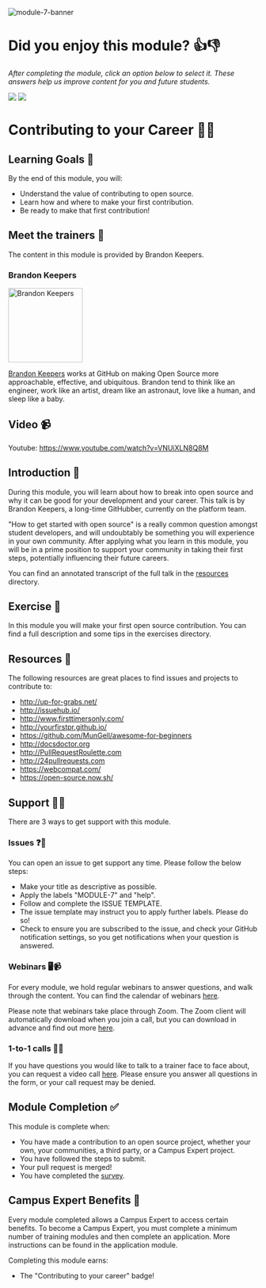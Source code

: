 ![module-7-banner](https://user-images.githubusercontent.com/1790822/28998943-35f6ce92-7a05-11e7-834d-25158f31b3da.png)

# Did you enjoy this module? 👍👎
_After completing the module, click an option below to select it. These answers help us improve content for you and future students._  

[![](https://m131jyck4m.execute-api.us-west-2.amazonaws.com/prod/poll/01BQ93FTHCJ1YXWAZVSA3N1890/I%20enjoyed%20this%20module)](https://m131jyck4m.execute-api.us-west-2.amazonaws.com/prod/poll/01BQ93FTHCJ1YXWAZVSA3N1890/I%20enjoyed%20this%20module/vote)
[![](https://m131jyck4m.execute-api.us-west-2.amazonaws.com/prod/poll/01BQ93FTHCJ1YXWAZVSA3N1890/I%20did%20not%20enjoy%20this%20module)](https://m131jyck4m.execute-api.us-west-2.amazonaws.com/prod/poll/01BQ93FTHCJ1YXWAZVSA3N1890/I%20did%20not%20enjoy%20this%20module/vote)

# Contributing to your Career 💼🆙

## Learning Goals 🥅

By the end of this module, you will:
- Understand the value of contributing to open source.
- Learn how and where to make your first contribution.
- Be ready to make that first contribution!

## Meet the trainers 🍎

The content in this module is provided by Brandon Keepers.

### Brandon Keepers
<img src="https://github.com/bkeepers.png" href="https://github.com/bkeepers" title="Brandon Keepers" width="150"></img>

[Brandon Keepers](https://opensoul.org) works at GitHub on making Open Source more approachable, effective, and ubiquitous. Brandon tend to think like an engineer, work like an artist, dream like an astronaut, love like a human, and sleep like a baby.

## Video 📹

Youtube: https://www.youtube.com/watch?v=VNUiXLN8Q8M

## Introduction 👋

During this module, you will learn about how to break into open source and why it can be good for your development and your career. This talk is by Brandon Keepers, a long-time GitHubber, currently on the platform team.

"How to get started with open source" is a really common question amongst student developers, and will undoubtably be something you will experience in your own community. After applying what you learn in this module, you will be in a prime position to support your community in taking their first steps, potentially influencing their future careers.

You can find an annotated transcript of the full talk in the [resources](resources/) directory.

## Exercise 📝

In this module you will make your first open source contribution. You can find a full description and some tips in the exercises directory.

## Resources 📖

The following resources are great places to find issues and projects to contribute to:
- http://up-for-grabs.net/
- http://issuehub.io/
- http://www.firsttimersonly.com/
- http://yourfirstpr.github.io/
- https://github.com/MunGell/awesome-for-beginners
- http://docsdoctor.org
- http://PullRequestRoulette.com
- http://24pullrequests.com
- https://webcompat.com/
- https://open-source.now.sh/

## Support 🙋🏿

There are 3 ways to get support with this module.

### Issues ❓💬

You can open an issue to get support any time. Please follow the below steps:
- Make your title as descriptive as possible.
- Apply the labels "MODULE-7" and "help".
- Follow and complete the ISSUE TEMPLATE.
- The issue template may instruct you to apply further labels. Please do so!
- Check to ensure you are subscribed to the issue, and check your GitHub notification settings, so you get notifications when your question is answered.

### Webinars 🖥📹

For every module, we hold regular webinars to answer questions, and walk through the content.
You can find the calendar of webinars [here](https://calendar.google.com/calendar/ical/github.com_ei82gchda2egevr7aukq6uj1f0%40group.calendar.google.com/public/basic.ics).  

Please note that webinars take place through Zoom. The Zoom client will automatically download when you join a call, but you can download in advance and find out more [here](https://zoom.us/download).

### 1-to-1 calls 💖📞

If you have questions you would like to talk to a trainer face to face about, you can request a video call [here](https://calendly.com/joenash/campus-experts-support). Please ensure you answer all questions in the form, or your call request may be denied.

## Module Completion ✅

This module is complete when:
- You have made a contribution to an open source project, whether your own, your communities, a third party, or a Campus Expert project.
- You have followed the steps to submit.
- Your pull request is merged!
- You have completed the [survey](https://goo.gl/forms/yWLpRp4xycPs6PKS2).

## Campus Expert Benefits 🏅

Every module completed allows a Campus Expert to access certain benefits. To become a Campus Expert, you must complete a minimum number of training modules and then complete an application. More instructions can be found in the application module.

Completing this module earns:
- The "Contributing to your career" badge!
